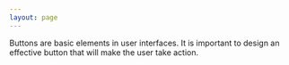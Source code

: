 ```yaml
---
layout: page
---
```


Buttons are basic elements in user interfaces.
It is important to design an effective button that will make the user take action.
